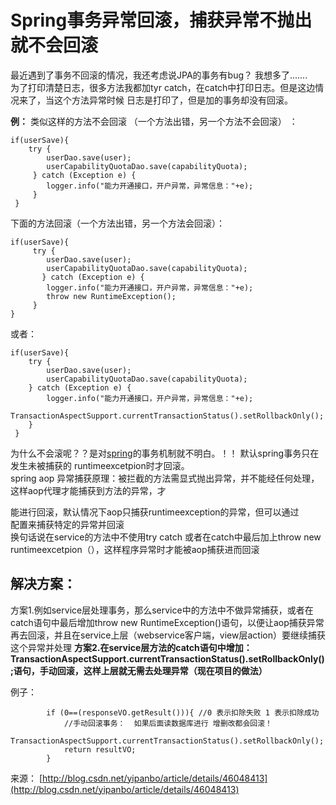 # Spring事务异常回滚，捕获异常不抛出就不会回滚

最近遇到了事务不回滚的情况，我还考虑说JPA的事务有bug？ 我想多了.......  
  为了打印清楚日志，很多方法我都加tyr catch，在catch中打印日志。但是这边情况来了，当这个方法异常时候 日志是打印了，但是加的事务却没有回滚。

  **例：**  类似这样的方法不会回滚 （一个方法出错，另一个方法不会回滚） ：  

```
if(userSave){          
    try {         
        userDao.save(user);          
        userCapabilityQuotaDao.save(capabilityQuota);         
     } catch (Exception e) {          
        logger.info("能力开通接口，开户异常，异常信息："+e);         
     }         
 } 
```

下面的方法回滚（一个方法出错，另一个方法会回滚）：

```
if(userSave){         
     try {          
        userDao.save(user);          
        userCapabilityQuotaDao.save(capabilityQuota);         
       } catch (Exception e) {         
        logger.info("能力开通接口，开户异常，异常信息："+e);          
        throw new RuntimeException();         
     }          
} 
```

或者：

```
if(userSave){          
    try {          
        userDao.save(user);          
        userCapabilityQuotaDao.save(capabilityQuota);          
    } catch (Exception e) {          
        logger.info("能力开通接口，开户异常，异常信息："+e);          
        TransactionAspectSupport.currentTransactionStatus().setRollbackOnly();         
    }         
 }  
```

为什么不会滚呢？？是对[spring](http://lib.csdn.net/base/17)的事务机制就不明白。！！ 
   默认spring事务只在发生未被捕获的 runtimeexcetpion时才回滚。  
   spring aop  异常捕获原理：被拦截的方法需显式抛出异常，并不能经任何处理，这样aop代理才能捕获到方法的异常，才



能进行回滚，默认情况下aop只捕获runtimeexception的异常，但可以通过  
   配置来捕获特定的异常并回滚  
   换句话说在service的方法中不使用try catch 或者在catch中最后加上throw new runtimeexcetpion（），这样程序异常时才能被aop捕获进而回滚





## 解决方案： 

  方案1.例如service层处理事务，那么service中的方法中不做异常捕获，或者在catch语句中最后增加throw new RuntimeException()语句，以便让aop捕获异常再去回滚，并且在service上层（webservice客户端，view层action）要继续捕获这个异常并处理
  **方案2.在service层方法的catch语句中增加：TransactionAspectSupport.currentTransactionStatus().setRollbackOnly();语句，手动回滚，这样上层就无需去处理异常（现在项目的做法）**

例子：

```
        if (0==(responseVO.getResult())){ //0 表示扣除失败 1 表示扣除成功
            //手动回滚事务：  如果后面读数据库进行 增删改都会回滚！
            TransactionAspectSupport.currentTransactionStatus().setRollbackOnly();
            return resultVO;
        }
```

来源： [http://blog.csdn.net/yipanbo/article/details/46048413](http://blog.csdn.net/yipanbo/article/details/46048413)